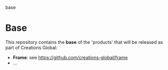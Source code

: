 base
# Base

This repository contains the **base** of the 'products' that will be released as part of Creations Global:

- **Frame**: see https://github.com/creations-global/frame
- ...
